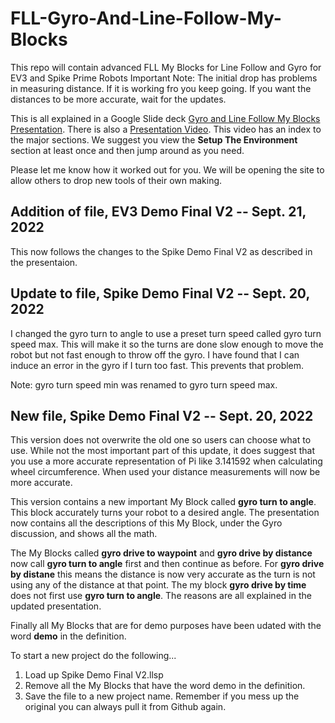 # FLL-Gyro-And-Line-Follow-My-Blocks
This repo will contain advanced FLL My Blocks for Line Follow and Gyro for EV3 and Spike Prime Robots
Important Note: The initial drop has problems in measuring distance. If it is working fro you keep going. If you want the distances to be more accurate, wait for the updates. 

This is all explained in a Google Slide deck [Gyro and Line Follow My Blocks Presentation](https://docs.google.com/presentation/d/1Vga1y9exY-jyWSlCoF_mPb3-asiujL25wlZJDBCBb4c/edit?usp=sharing). There is also a [Presentation Video](https://youtu.be/Y-mmc1qfdfc). This video has an index to the major sections. We suggest you view the **Setup The Environment** section at least once and then jump around as you need. 

Please let me know how it worked out for you. We will be opening the site to allow others to drop new tools of their own making. 

## Addition of file, EV3 Demo Final V2 -- Sept. 21, 2022
This now follows the changes to the Spike Demo Final V2 as described in the presentaion. 


## Update to file, Spike Demo Final V2 -- Sept. 20, 2022
I changed the gyro turn to angle to use a preset turn speed called gyro turn speed max. This will make it so the turns are done slow enough to move the robot but not fast enough to throw off the gyro. I have found that I can induce an error in the gyro if I turn too fast. This prevents that problem.

Note: gyro turn speed min was renamed to gyro turn speed max. 


## New file, Spike Demo Final V2 -- Sept. 20, 2022
This version does not overwrite the old one so users can choose what to use. While not the most important part of this update, it does suggest that you use a more accurate representation of Pi like 3.141592 when calculating wheel circumference. When used your distance measurements will now be more accurate. 

This version contains a new important My Block called **gyro turn to angle**. This block accurately turns your robot to a desired angle. The presentation now contains all the descriptions of this My Block, under the Gyro discussion, and shows all the math. 

The My Blocks called **gyro drive to waypoint** and **gyro drive by distance** now call **gyro turn to angle** first and then continue as before. For **gyro drive by distane** this means the distance is now very accurate as the turn is not using any of the distance at that point. The my block **gyro drive by time** does not first use **gyro turn to angle**. The reasons are all explained in the updated presentation. 

Finally all My Blocks that are for demo purposes have been udated with the word **demo** in the definition. 

To start a new project do the following...
1) Load up Spike Demo Final V2.llsp
2) Remove all the My Blocks that have the word demo in the definition.
3) Save the file to a new project name. 
Remember if you mess up the original you can always pull it from Github again. 
